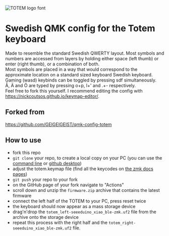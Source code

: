 <picture>
  <source media="(prefers-color-scheme: dark)" srcset="/docs/images/TOTEM_logo_dark.svg">
  <source media="(prefers-color-scheme: light)" srcset="/docs/images/TOTEM_logo_bright.svg">
  <img alt="TOTEM logo font" src="/docs/images/TOTEM_logo_bright.svg">
</picture>

# Swedish QMK config for the Totem keyboard
Made to resemble the standard Swedish QWERTY layout. Most symbols and numbers are accessed from layers by holding either space (left thumb) or enter (right thumb), or a combination of both.  
Most symbols are placed in a way that would correspond to the approximate location on a standard sized keyboard Swedish keyboard.  
Gaming (wasd) keybinds can be toggled by pressing sdf simultaneously.  
Å, Ä and Ö are typed by pressing o+p, l+' and .+- respectively.  
Feel free to fork this yourself. I recommend editing the config with https://nickcoutsos.github.io/keymap-editor/.

## Forked from 
https://github.com/GEIGEIGEIST/qmk-config-totem

## How to use
- fork this repo
- `git clone` your repo, to create a local copy on your PC (you can use the [command line](https://www.atlassian.com/git/tutorials) or [github desktop](https://desktop.github.com/))
- adjust the totem.keymap file (find all the keycodes on [the zmk docs pages](https://zmk.dev/docs/codes/))
- `git push` your repo to your fork
- on the GitHub page of your fork navigate to "Actions"
- scroll down and unzip the `firmware.zip` archive that contains the latest firmware
- connect the left half of the TOTEM to your PC, press reset twice
- the keyboard should now appear as a mass storage device
- drag'n'drop the `totem_left-seeeduino_xiao_ble-zmk.uf2` file from the archive onto the storage device
- repeat this process with the right half and the `totem_right-seeeduino_xiao_ble-zmk.uf2` file.

